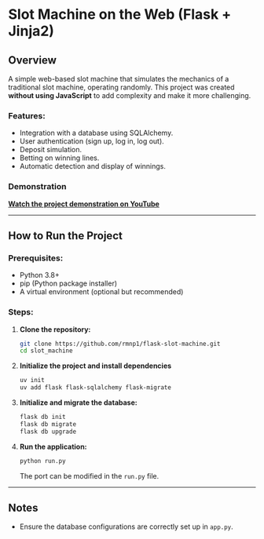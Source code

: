 # Slot Machine on the Web (Flask + Jinja2)

## Overview
A simple web-based slot machine that simulates the mechanics of a traditional slot machine, operating randomly. This project was created **without using JavaScript** to add complexity and make it more challenging.

### Features:
- Integration with a database using SQLAlchemy.
- User authentication (sign up, log in, log out).
- Deposit simulation.
- Betting on winning lines.
- Automatic detection and display of winnings.

### Demonstration
**[Watch the project demonstration on YouTube](https://youtu.be/7TvXGQN-oVA)**

---

## How to Run the Project

### Prerequisites:
- Python 3.8+
- pip (Python package installer)
- A virtual environment (optional but recommended)

### Steps:

1. **Clone the repository:**
   ```bash
   git clone https://github.com/rmnp1/flask-slot-machine.git
   cd slot_machine
   ```

2. **Initialize the project and install dependencies**
   ```bash
   uv init
   uv add flask flask-sqlalchemy flask-migrate
   ```



3. **Initialize and migrate the database:**
   ```bash
   flask db init
   flask db migrate
   flask db upgrade
   ```

4. **Run the application:**
   ```bash
   python run.py
   ```
   The port can be modified in the `run.py` file.

---

## Notes
- Ensure the database configurations are correctly set up in `app.py`.

